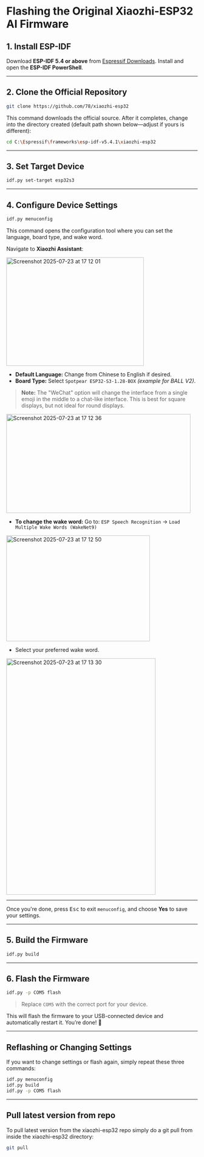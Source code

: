 
# Flashing the Original Xiaozhi-ESP32 AI Firmware

## 1. Install ESP-IDF

Download **ESP-IDF 5.4 or above** from [Espressif Downloads](https://dl.espressif.com/dl/esp-idf/).
Install and open the **ESP-IDF PowerShell**.

---

## 2. Clone the Official Repository

```bash
git clone https://github.com/78/xiaozhi-esp32
```

This command downloads the official source.
After it completes, change into the directory created (default path shown below—adjust if yours is different):

```bash
cd C:\Espressif\frameworks\esp-idf-v5.4.1\xiaozhi-esp32
```

---

## 3. Set Target Device

```bash
idf.py set-target esp32s3
```

---

## 4. Configure Device Settings

```bash
idf.py menuconfig
```

This command opens the configuration tool where you can set the language, board type, and wake word.

Navigate to **Xiaozhi Assistant**:

<img width="362" height="286" alt="Screenshot 2025-07-23 at 17 12 01" src="https://github.com/user-attachments/assets/f1a31fd6-c489-4216-a0fe-bd561a4d8034" />

* **Default Language:** Change from Chinese to English if desired.
* **Board Type:** Select `Spotpear ESP32-S3-1.28-BOX` *(example for BALL V2)*.

> **Note:**
> The "WeChat" option will change the interface from a single emoji in the middle to a chat-like interface.
> This is best for square displays, but not ideal for round displays.

<img width="485" height="261" alt="Screenshot 2025-07-23 at 17 12 36" src="https://github.com/user-attachments/assets/b36cb999-da2f-4982-84c5-35979489cdd5" />

* **To change the wake word:**
  Go to:
  `ESP Speech Recognition` → `Load Multiple Wake Words (WakeNet9)`

<img width="378" height="279" alt="Screenshot 2025-07-23 at 17 12 50" src="https://github.com/user-attachments/assets/de8b5717-4278-4994-9eeb-5f24639bbd00" />

* Select your preferred wake word.

<img width="393" height="623" alt="Screenshot 2025-07-23 at 17 13 30" src="https://github.com/user-attachments/assets/45c2069f-dc37-4f8e-824b-c565fbb4bc09" />

---

Once you're done, press <kbd>Esc</kbd> to exit `menuconfig`, and choose **Yes** to save your settings.

---

## 5. Build the Firmware

```bash
idf.py build
```

---

## 6. Flash the Firmware

```bash
idf.py -p COM5 flash
```

> Replace `COM5` with the correct port for your device.

This will flash the firmware to your USB-connected device and automatically restart it.
You’re done! 🎉

---

## Reflashing or Changing Settings

If you want to change settings or flash again, simply repeat these three commands:

```bash
idf.py menuconfig
idf.py build
idf.py -p COM5 flash
```

---

## Pull latest version from repo

To pull latest version from the xiaozhi-esp32 repo simply do a git pull from inside the xiaozhi-esp32 directory:

```bash
git pull
```

